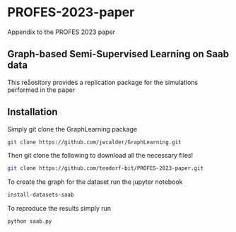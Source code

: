 # PROFES-2023-paper
Appendix to the PROFES 2023 paper
## Graph-based Semi-Supervised Learning on Saab data

This reåository provides a replication package for the simulations performed in the paper

## Installation 

Simply git clone the GraphLearning package

```sh
git clone https://github.com/jwcalder/GraphLearning.git
```

Then git clone the following to download all the necessary files!

```sh
git clone https://github.com/teodorf-bit/PROFES-2023-paper.git
```
To create the graph for the dataset run the jupyter notebook

```sh
install-datasets-saab
```
To reproduce the results simply run

```sh
python saab.py
```
